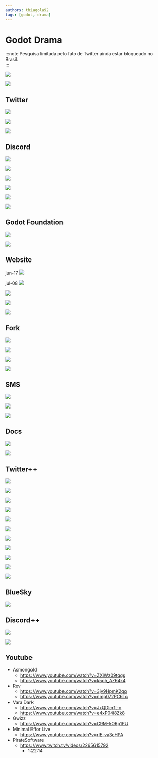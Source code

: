 ```yaml
---
authors: thiagola92
tags: [godot, drama]
---
```


# Godot Drama
:::note
Pesquisa limitada pelo fato de Twitter ainda estar bloqueado no Brasil.  
:::

[![](./godot.png)](https://godotengine.org/)  

[![](./open-source.webp)](https://opensource.org/osd)  

## Twitter

![](./twitter1.webp)  

![](./twitter2.webp)  

![](./twitter-grummz.png)  

## Discord

![](./twitter-gamesnosh.png)  

![](./discord-new-old.png)  

![](./twitter-xananax.png)   

![](./discord-xananax2.png)  

![](./discord-xananax3.png)  

![](./discord-xananax4.png)  

## Godot Foundation

![](./foundation1.webp)  

![](./foundation2.webp)  

## Website

jun-17
![](./web-archive-jun-17.png)  

jul-08
![](./web-archive-jul-08.png)  

![](./server-start.png)  

![](./more-community1.png)  

![](./more-community2.png)  

## Fork

![](./redot.jpeg)  

![](./redot-org.png)  

![](./godot-org.png)  

![](./twitter-redot.png)  

## SMS

![](./msgs-pigdev.png)  

![](./msgs-pigdev2.png)  

![](./msgs-pigdev3.png)  

## Docs

[![](./web-archive-docs.png)](https://web.archive.org/web/20200718193653/https://docs.godotengine.org/en/2.1/learning/features/misc/encrypting_save_games.html)  

[![](./github-clayjohn.png)](https://github.com/godotengine/godot-docs/pull/2512)  

## Twitter++

![](./twitter-grummz.png)  

![](./twitter-starkium.png)  

![](./twitter-cos.png)  

![](./twitter-petter.png)  

![](./twitter-sherief.png)  

![](./twitter-artur.png)  

![](./twitter-perma-banned.png)  

![](./twitter-perma-banned2.png)  

![](./twitter-grummz2.png)  

![](./twitter-nat.png)  

![](./twitter-cuteandfunny.png)  

## BlueSky

![](./bluesky-mittenokitten.png)  

## Discord++

![](./discord-remi.png)  

![](./discord-esc.png)  

## Youtube

- Asmongold
    - https://www.youtube.com/watch?v=ZXlWz09tqgs
    - https://www.youtube.com/watch?v=k5oh_AZ64k4
- Rev
    - https://www.youtube.com/watch?v=3jv9HpmK2qo
    - https://www.youtube.com/watch?v=nmp072PC6Tc
- Vara Dark
    - https://www.youtube.com/watch?v=JxQDlcr1t-o
    - https://www.youtube.com/watch?v=e4xP04i8Zk8
- Gwizz
    - https://www.youtube.com/watch?v=C9M-5O6p1PU
- Minimal Effor Live
    - https://www.youtube.com/watch?v=rlE-va3cHPA
- PirateSoftware
    - https://www.twitch.tv/videos/2265615792
        - 1:22:14
